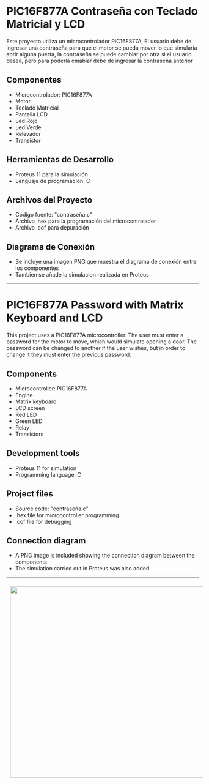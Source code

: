 # PIC16F877A Contraseña con Teclado Matricial y LCD

Este proyecto utiliza un microcontrolador PIC16F877A, El usuario debe de ingresar una contraseña para que el motor se pueda mover lo que simularia abrir alguna puerta, 
la contraseña se puede cambiar por otra si el usuario desea, pero para poderla cmabiar debe de ingresar la contraseña anterior 

## Componentes
- Microcontrolador: PIC16F877A
- Motor
- Teclado Matricial
- Pantalla LCD
- Led Rojo
- Led Verde
- Relevador
- Transistor

## Herramientas de Desarrollo
- Proteus 11 para la simulación
- Lenguaje de programación: C

## Archivos del Proyecto
- Código fuente: "contraseña.c"
- Archivo .hex para la programación del microcontrolador
- Archivo .cof para depuración

## Diagrama de Conexión
- Se incluye una imagen PNG que muestra el diagrama de conexión entre los componentes
- Tambien se añade la simulacion realizada en Proteus

-------------------------------

# PIC16F877A Password with Matrix Keyboard and LCD

This project uses a PIC16F877A microcontroller. The user must enter a password for the motor to move, which would simulate opening a door.
The password can be changed to another if the user wishes, but in order to change it they must enter the previous password.

## Components
- Microcontroller: PIC16F877A
- Engine
- Matrix keyboard
- LCD screen
- Red LED
- Green LED
- Relay
- Transistors

## Development tools
- Proteus 11 for simulation
- Programming language: C

## Project files
- Source code: "contraseña.c"
- .hex file for microcontroller programming
- .cof file for debugging

## Connection diagram
- A PNG image is included showing the connection diagram between the components
- The simulation carried out in Proteus was also added
  
-------------------------------

<p align="center" >
<img width="800px" height="500px" style="margin: 10px" src="./Diagrama contraseña.png"> 
</p>
